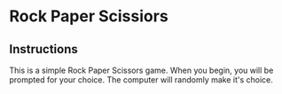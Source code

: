 # Rock Paper Scissiors

## Instructions

This is a simple Rock Paper Scissors game. When you begin, you will be prompted for your choice. The computer will randomly make it's choice. 
